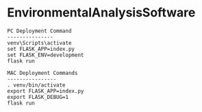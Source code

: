 # EnvironmentalAnalysisSoftware

```
PC Deployment Command
---------------
venv\Scripts\activate
set FLASK_APP=index.py
set FLASK_ENV=development
flask run

MAC Deployment Commands
----------------
. venv/bin/activate
export FLASK_APP=index.py
export FLASK_DEBUG=1
flask run
```

